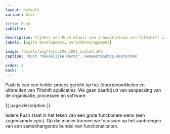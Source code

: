 ```yaml
---
layout: default
variant: blue

title: Push
subtitle: 

description: Tijdens een Push draait een innovatieteam van Tiltshift vier weken lang dagelijks mee op de werkvloer. In co-creatie en op basis van directe feedback van de mensen die onze software gebruiken maken ze ter plekke aanpassingen.
labels: [agile development, verandermanagement]

image: /assets/img/foto/IMG_1001_scaled.JPG
caption: 'Push "Makkelijke Markt", Gemeente&nbsp;Amsterdam'

order: 3
back: ..
---
```

Push is een een helder proces gericht op het (door)ontwikkelen en uitbreiden van Tiltshift applicaties. We gaan daarbij uit van aanpassing van de organisatie, processen en software.

<p>{{ page.description }}</p>

<p>Iedere Push staat in het teken van een grote functionele wens (een zogenaamde <em>epic</em>). Op die manier kunnen we focussen op het aanbrengen van een samenhangende bundel van functionaliteiten.</p>